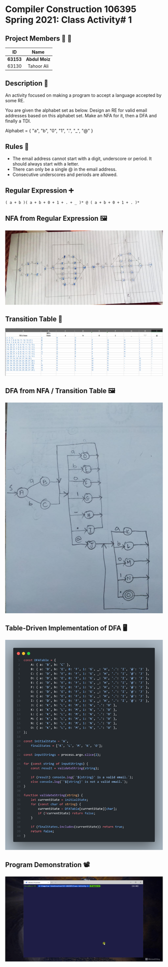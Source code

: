 # Compiler Construction 106395 Spring 2021: Class Activity# 1

## Project Members 👨 👩

| ID             | Name            |
|:--------------:|:---------------:|
|  **63153**     |  **Abdul Moiz** |
|  63130         |  Tahoor Ali     |

## Description 📄

An activity focused on making a program to accept a language accepted by some RE.

You are given the alphabet set as below. Design an RE for valid email addresses based on this alphabet set. Make an NFA for it, then a DFA and finally a TDI.

Alphabet = { "a", "b", "0", "1", ".", "\_", "@" }

## Rules 📏

-   The email address cannot start with a digit, underscore or period. It should always start with a letter.
-   There can only be a single @ in the email address.
-   Consecutive underscores and periods are allowed.

## Regular Expression ➕

```
( a + b )( a + b + 0 + 1 + . + _ )* @ ( a + b + 0 + 1 + . )*
```

## NFA from Regular Expression 🖼

![](NFA.jpeg)

## Transition Table 📅

![](transition-table.PNG)

## DFA from NFA / Transition Table 🖼

![](DFA.jpeg)

## Table-Driven Implementation of DFA 🖥

![](code.png)

## Program Demonstration 📽

![](program-demo.gif)
